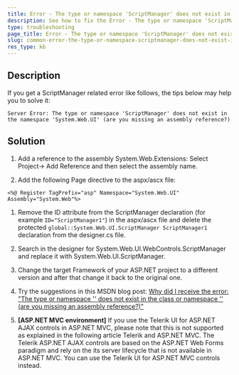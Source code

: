 ```yaml
---
title: Error - The type or namespace 'ScriptManager' does not exist in the namespace 'System.Web.UI'
description: See how to fix the Error - The type or namespace 'ScriptManager' does not exist in the namespace 'System.Web.UI'
type: troubleshooting
page_title: Error - The type or namespace 'ScriptManager' does not exist in the namespace 'System.Web.UI'
slug: common-error-the-type-or-namespace-scriptmanager-does-not-exist-in-the-namespace
res_type: kb
---
```


## Description

If you get a ScriptManager related error like follows, the tips below may help you to solve it:

`Server Error: The type or namespace 'ScriptManager' does not exist in the namespace 'System.Web.UI' (are you missing an assembly reference?)`

## Solution

1.  Add a reference to the assembly System.Web.Extensions: Select Project-> Add Reference and then select the assembly name.

1.  Add the following Page directive to the aspx/ascx file:

 ````ASP.NET
 <%@ Register TagPrefix="asp" Namespace="System.Web.UI" Assembly="System.Web"%>
 ````

1. Remove the ID attribute from the ScriptManager declaration (for example `ID="ScriptManager1"`) in the aspx/ascx file and delete the protected `global::System.Web.UI.ScriptManager ScriptManager1` declaration from the designer.cs file.

1. Search in the designer for System.Web.UI.WebControls.ScriptManager and replace it with System.Web.UI.ScriptManager.

1. Change the target Framework of your ASP.NET project to a different version and after that change it back to the original one.

1. Try the suggestions in this MSDN blog post: [Why did I receive the error: "The type or namespace '<namespace name>' does not exist in the class or namespace '<parent namespace>' (are you missing an assembly reference?)"](https://docs.microsoft.com/en-us/archive/blogs/csharpfaq/why-did-i-receive-the-error-the-type-or-namespace-namespace-name-does-not-exist-in-the-class-or-namespace-parent-namespace-are-you-missing-an-assembly-reference)

1. **[ASP.NET MVC environment]** If you use the Telerik UI for ASP.NET AJAX controls in ASP.NET MVC, please note that this is not supported as explained in the following article Telerik and ASP.NET MVC. The Telerik ASP.NET AJAX controls are based on the ASP.NET Web Forms paradigm and rely on the its server lifecycle that is not available in ASP.NET MVC. You can use the Telerik UI for ASP.NET MVC controls instead.


